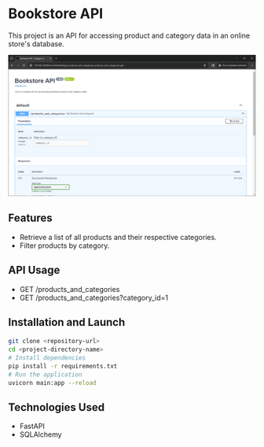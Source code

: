 # Bookstore API

This project is an API for accessing product and category data in an online store's database.

![Screenshot](https://github.com/levina-anna/levina-anna.github.io/raw/main/images/Bookstore_API.png)

## Features

- Retrieve a list of all products and their respective categories.
- Filter products by category.

## API Usage

- GET /products_and_categories
- GET /products_and_categories?category_id=1

## Installation and Launch

```bash
git clone <repository-url>
cd <project-directory-name>
# Install dependencies
pip install -r requirements.txt
# Run the application
uvicorn main:app --reload
```

## Technologies Used

- FastAPI
- SQLAlchemy